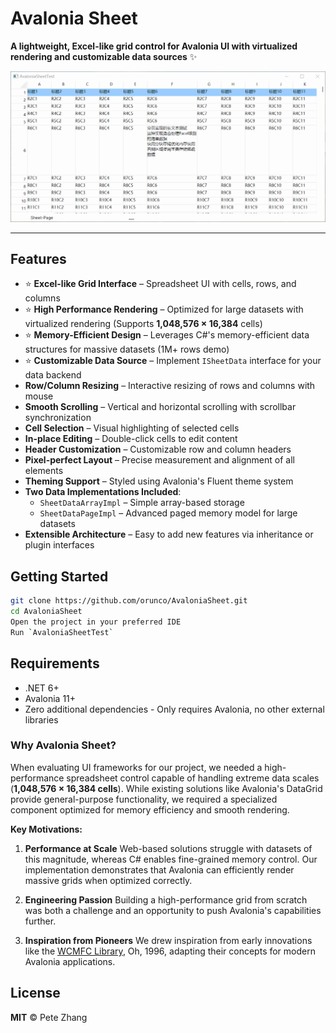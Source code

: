 
# **Avalonia Sheet**

**A lightweight, Excel-like grid control for Avalonia UI with virtualized rendering and customizable data sources** ✨

![Avalonia Sheet](./preview.gif)

---

## **Features**

- ⭐️ **Excel-like Grid Interface** – Spreadsheet UI with cells, rows, and columns
- ⭐️ **High Performance Rendering** – Optimized for large datasets with virtualized rendering (Supports **1,048,576 × 16,384** cells)
- ⭐️ **Memory-Efficient Design** – Leverages C#'s memory-efficient data structures for massive datasets (1M+ rows demo)
- ⭐️ **Customizable Data Source** – Implement `ISheetData` interface for your data backend
- **Row/Column Resizing** – Interactive resizing of rows and columns with mouse
- **Smooth Scrolling** – Vertical and horizontal scrolling with scrollbar synchronization
- **Cell Selection** – Visual highlighting of selected cells
- **In-place Editing** – Double-click cells to edit content
- **Header Customization** – Customizable row and column headers
- **Pixel-perfect Layout** – Precise measurement and alignment of all elements
- **Theming Support** – Styled using Avalonia's Fluent theme system
- **Two Data Implementations Included**:
  - `SheetDataArrayImpl` – Simple array-based storage
  - `SheetDataPageImpl` – Advanced paged memory model for large datasets
- **Extensible Architecture** – Easy to add new features via inheritance or plugin interfaces

## **Getting Started**

```bash
git clone https://github.com/orunco/AvaloniaSheet.git
cd AvaloniaSheet
Open the project in your preferred IDE
Run `AvaloniaSheetTest`
```

## **Requirements**

- .NET 6+
- Avalonia 11+
- Zero additional dependencies - Only requires Avalonia, no other external libraries

### **Why Avalonia Sheet?**

When evaluating UI frameworks for our project, we needed a high-performance spreadsheet control capable of handling extreme data scales (**1,048,576 × 16,384 cells**). While existing solutions like Avalonia's DataGrid provide general-purpose functionality, we required a specialized component optimized for memory efficiency and smooth rendering.

**Key Motivations:**

1. **Performance at Scale**
   Web-based solutions struggle with datasets of this magnitude, whereas C# enables fine-grained memory control. Our implementation demonstrates that Avalonia can efficiently render massive grids when optimized correctly.

2. **Engineering Passion**
   Building a high-performance grid from scratch was both a challenge and an opportunity to push Avalonia's capabilities further.

3. **Inspiration from Pioneers**
   We drew inspiration from early innovations like the [WCMFC Library](https://www.willcoxson.net/wcmfclib.htm), Oh, 1996, adapting their concepts for modern Avalonia applications.

## **License**

**MIT** © Pete Zhang
